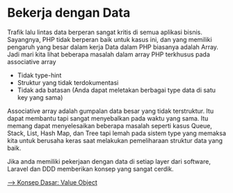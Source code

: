 # Bekerja dengan Data

Trafik lalu lintas data berperan sangat kritis di semua aplikasi bisnis. Sayangnya, PHP tidak berperan baik untuk kasus ini, dan yang memiliki pengaruh yang besar dalam kerja Data dalam PHP biasanya adalah Array. Jadi mari kita lihat beberapa masalah dalam array PHP terkhusus pada associative array

-   Tidak type-hint
-   Struktur yang tidak terdokumentasi
-   Tidak ada batasan (Anda dapat meletakan berbagai type data di satu key yang sama)

Associative array adalah gumpalan data besar yang tidak terstruktur. Itu dapat membantu tapi sangat menyebalkan pada waktu yang sama. Itu memang dapat menyelesaikan beberapa masalah seperti kasus Queue, Stack, List, Hash Map, dan Tree tapi lemah pada sistem type yang memaksa kita untuk berusaha keras saat melakukan pemeliharaan struktur data yang baik.

Jika anda memiliki pekerjaan dengan data di setiap layer dari software, Laravel dan DDD memberikan konsep yang sangat cerdik.

[--> Konsep Dasar: Value Object](./03%20-%20Konsep%20Dasar:%20Value%20Object.md)
